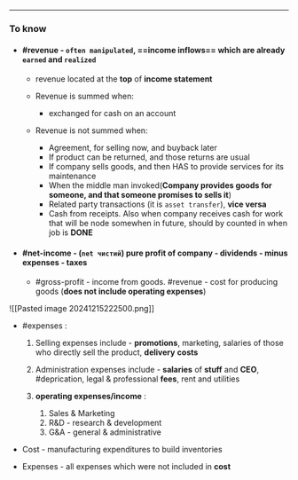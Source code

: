 ***
### To know

- #### #revenue - `often manipulated`, ==income inflows== which are already **`earned`** and **`realized`**  
	- revenue located at the **top** of **income statement**  
		
	- Revenue is summed when: 
		- exchanged for cash on an account
		
	- Revenue is not summed when:
		- Agreement, for selling now, and buyback later 
		- If product can be returned, and those returns are usual 
		- If company sells goods, and then HAS to provide services for its maintenance
		- When the middle man invoked(**Company provides goods for someone, and that someone promises to sells it**)
		- Related party transactions (it is `asset transfer`), **vice versa**		
		- Cash from receipts. Also when company receives cash for work that will be node somewhen in future, should by counted in when job is **DONE**

- ####  #net-income - (`net чистий`) **pure** profit of company - dividends - minus expenses - taxes
	
	-  #gross-profit - income from goods. #revenue - cost for producing goods (**does not include operating expenses**)

![[Pasted image 20241215222500.png]]

 - #expenses :
	1. Selling expenses include - **promotions**, marketing, salaries of those who directly sell the product, **delivery** **costs**
		
	2. Administration  expenses include - **salaries** of **stuff** and **CEO**, #deprication, legal & professional **fees**, rent and utilities 
		
	3. **operating expenses/income** :
		1. Sales & Marketing 
		2. R&D - research & development 
		3. G&A - general & administrative 

- Cost - manufacturing expenditures to build inventories
- Expenses - all expenses which were not included in **cost**